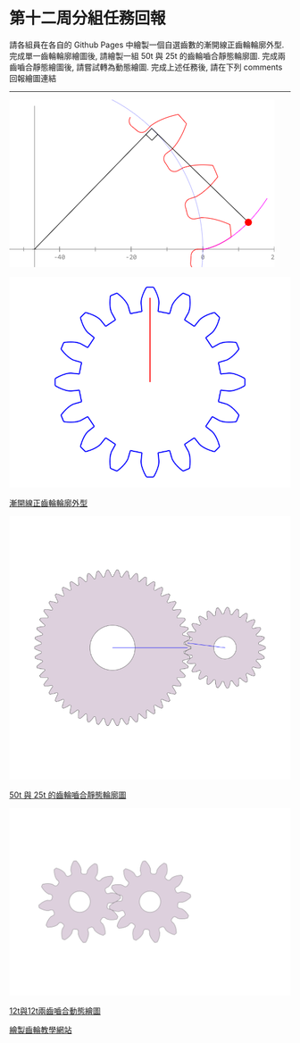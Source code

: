 # 第十二周分組任務回報
請各組員在各自的 Github Pages 中繪製一個自選齒數的漸開線正齒輪輪廓外型.
完成單一齒輪輪廓繪圖後, 請繪製一組 50t 與 25t 的齒輪嚙合靜態輪廓圖.
完成兩齒嚙合靜態繪圖後, 請嘗試轉為動態繪圖.
完成上述任務後, 請在下列 comments 回報繪圖連結

---

![](picture/picture1.png)


![](picture/picture2.png)


[漸開線正齒輪輪廓外型](https://s40523126.github.io/2017springwcm_hw/blog/jian-kai-xian-zheng-chi-lun-lun-kuo-wai-xing.html)

![](picture/picture3.png)

[50t 與 25t 的齒輪嚙合靜態輪廓圖](https://s40523126.github.io/2017springwcm_hw/blog/50t-yu-25t-de-chi-lun-nie-he-jing-tai-lun-kuo-tu.html)

![](picture/picture4.png)

[12t與12t兩齒嚙合動態繪圖](https://s40523126.github.io/2017springwcm_hw/blog/12tyu-12tliang-chi-nie-he-dong-tai-hui-tu.html)
![]()

[繪製齒輪教學網站](https://www.arc.id.au/GearDrawing.html)
